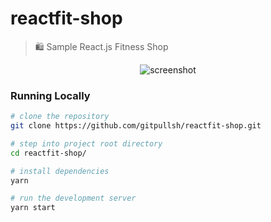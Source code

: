 # reactfit-shop
> 🛍 Sample React.js Fitness Shop 

<p align="center">  
  <img
    src="https://raw.githubusercontent.com/gitpullsh/ractfit-shop/master/docs/screenshot.png" 
    alt="screenshot"
  />
</p>

### Running Locally
```bash
# clone the repository
git clone https://github.com/gitpullsh/reactfit-shop.git

# step into project root directory
cd reactfit-shop/

# install dependencies
yarn

# run the development server
yarn start
```
